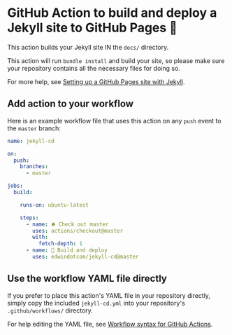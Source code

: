 # GitHub Action to build and deploy a Jekyll site to GitHub Pages 🧪

This action builds your Jekyll site IN the `docs/` directory.

This action will run `bundle install` and build your site, so please make sure your repository contains all the necessary files for doing so.

For more help, see [Setting up a GitHub Pages site with Jekyll](https://help.github.com/en/github/working-with-github-pages/setting-up-a-github-pages-site-with-jekyll).

## Add action to your workflow

Here is an example workflow file that uses this action on any `push` event to the `master` branch:

```yml
name: jekyll-cd

on:
  push:
    branches:
      - master

jobs:
  build:

    runs-on: ubuntu-latest

    steps:
      - name: 🛎 Check out master
        uses: actions/checkout@master
        with:
          fetch-depth: 1
      - name: 🧪 Build and deploy
        uses: edwindotcom/jekyll-cd@master
```

## Use the workflow YAML file directly

If you prefer to place this action's YAML file in your repository directly, simply copy the included `jekyll-cd.yml` into your repository's `.github/workflows/` directory.

For help editing the YAML file, see [Workflow syntax for GitHub Actions](https://help.github.com/en/actions/automating-your-workflow-with-github-actions/workflow-syntax-for-github-actions).
